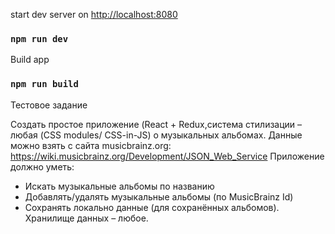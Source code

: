 start dev server on [http://localhost:8080](http://localhost:8080)

### `npm run dev`

Build app
### `npm run build`

Тестовое задание

Создать простое приложение (React + Redux,система стилизации – любая (CSS modules/ CSS-in-JS) о музыкальных альбомах.
 Данные можно взять с сайта musicbrainz.org: https://wiki.musicbrainz.org/Development/JSON_Web_Service
Приложение должно уметь:
- Искать музыкальные альбомы по названию
- Добавлять/удалять музыкальные альбомы (по MusicBrainz Id)
- Сохранять локально данные (для сохранённых альбомов). Хранилище данных – любое. 
